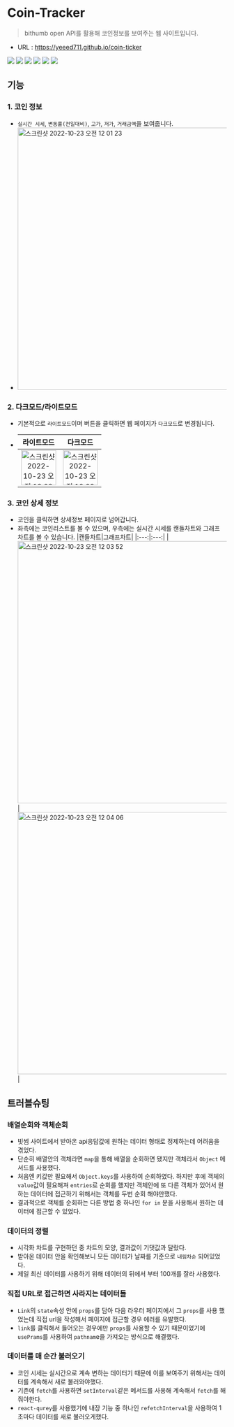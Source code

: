 # Coin-Tracker

> bithumb open API를 활용해 코인정보를 보여주는 웹 사이트입니다.

- URL : https://yeeed711.github.io/coin-ticker

<img src="https://img.shields.io/badge/React-61DAFB?style=flat&logo=React&logoColor=white"> <img src="https://img.shields.io/badge/ReactQuery-FF4154?style=flat&logo=React Query&logoColor=white"> <img src="https://img.shields.io/badge/styled_components-DB7093?style=flat&logo=styled-components&logoColor=white"> <img src="https://img.shields.io/badge/React_Router-CA4245?style=flat&logo=React Router&logoColor=white"> <img src="https://img.shields.io/badge/recoil-764ABC?style=flat&logo=recoil&logoColor=white"> <img src="https://img.shields.io/badge/Apache_ECharts-AA344D?style=flat&logo=Apache ECharts&logoColor=white">

## 기능

### 1. 코인 정보

- `실시간 시세`, `변동률(전일대비)`, `고가`, `저가`, `거래금액`을 보여줍니다.
- <img width="600" alt="스크린샷 2022-10-23 오전 12 01 23" src="https://user-images.githubusercontent.com/97894417/197346290-a7ca1fa7-2304-48f6-99ba-438fb4dac2ee.png">

### 2. 다크모드/라이트모드

- 기본적으로 `라이트모드`이며 버튼을 클릭하면 웹 페이지가 `다크모드`로 변경됩니다.
- |                                                                                  라이트모드                                                                                   |                                                                                   다크모드                                                                                    |
  | :---------------------------------------------------------------------------------------------------------------------------------------------------------------------------: | :---------------------------------------------------------------------------------------------------------------------------------------------------------------------------: |
  | <img width="80" alt="스크린샷 2022-10-23 오전 12 02 34" src="https://user-images.githubusercontent.com/97894417/197346338-a8e54224-c0ba-4460-a77b-40c34ba3a518.png"> | <img width="80" alt="스크린샷 2022-10-23 오전 12 02 43" src="https://user-images.githubusercontent.com/97894417/197346343-de94c70e-11cb-42ad-844d-a782f69f8895.png"> |

### 3. 코인 상세 정보

- 코인을 클릭하면 상세정보 페이지로 넘어갑니다.
- 좌측에는 코인리스트를 볼 수 있으며, 우측에는 실시간 시세를 캔들차트와 그래프 차트를 볼 수 있습니다.
  |캔들차트|그래프차트|
  |:---:|:---:|
  | <img width="600" alt="스크린샷 2022-10-23 오전 12 03 52" src="https://user-images.githubusercontent.com/97894417/197346401-be99b112-cf9d-48f9-84ae-e60c68273deb.png"> | <img width="600" alt="스크린샷 2022-10-23 오전 12 04 06" src="https://user-images.githubusercontent.com/97894417/197346410-cd6be074-f59a-41e1-9405-518f71b58b9f.png"> |

## 트러블슈팅

### 배열순회와 객체순회

- 빗썸 사이트에서 받아온 api응답값에 원하는 데이터 형태로 정제하는데 어려움을 겪었다.
- 단순히 배열안의 객체라면 `map`을 통해 배열을 순회하면 됐지만 객체라서 `Object` 메서드를 사용했다.
- 처음엔 키값만 필요해서 `Object.keys`를 사용하여 순회하였다. 하지만 후에 객체의 `value`값이 필요해져 `entries`로 순회를 했지만 객체안에 또 다른 객체가 있어서 원하는 데이터에 접근하기 위해서는 객체를 두번 순회 해야만했다.
- 결과적으로 객체를 순회하는 다른 방법 중 하나인 `for in` 문을 사용해서 원하는 데이터에 접근할 수 있었다.

### 데이터의 정렬

- 시각화 차트를 구현하던 중 차트의 모양, 결과값이 기댓값과 달랐다.
- 받아온 데이터 안을 확인해보니 모든 데이터가 날짜를 기준으로 `내림차순` 되어있었다.
- 제일 최신 데이터를 사용하기 위해 데이터의 뒤에서 부터 100개를 잘라 사용했다.

### 직접 URL로 접근하면 사라지는 데이터들

- `Link`의 `state`속성 안에 `props`를 담아 다음 라우터 페이지에서 그 `props`를 사용 했었는데 직접 url을 작성해서 페이지에 접근할 경우 에러를 유발했다.
- `link`를 클릭해서 들어오는 경우에만 `props`를 사용할 수 있기 때문이었기에 `usePrams`를 사용하여 `pathnam`e을 가져오는 방식으로 해결했다.

### 데이터를 매 순간 불러오기

- 코인 시세는 실시간으로 계속 변하는 데이터기 때문에 이를 보여주기 위해서는 데이터를 계속해서 새로 불러와야했다.
- 기존에 `fetch`를 사용하면 `setInterval`같은 메서드를 사용해 계속해서 `fetch`를 해줘야한다.
- `react-qurey`를 사용했기에 내장 기능 중 하나인 `refetchInterval`을 사용하여 1초마다 데이터를 새로 불러오게했다.
